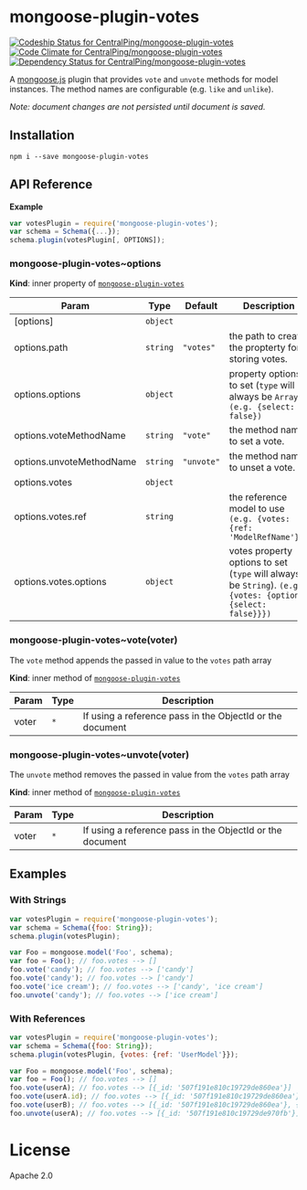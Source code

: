 mongoose-plugin-votes
====================

[ ![Codeship Status for CentralPing/mongoose-plugin-votes](https://codeship.com/projects/5e028730-4b42-0132-fafd-5634b05c27e4/status)](https://codeship.com/projects/46705)
[ ![Code Climate for CentralPing/mongoose-plugin-votes](https://codeclimate.com/github/CentralPing/mongoose-plugin-votes/badges/gpa.svg)](https://codeclimate.com/github/CentralPing/mongoose-plugin-votes)
[ ![Dependency Status for CentralPing/mongoose-plugin-votes](https://david-dm.org/CentralPing/mongoose-plugin-votes.svg)](https://david-dm.org/CentralPing/mongoose-plugin-votes)

A [mongoose.js](https://github.com/LearnBoost/mongoose/) plugin that provides `vote` and `unvote` methods for model instances. The method names are configurable (e.g. `like` and `unlike`).

*Note: document changes are not persisted until document is saved.*

## Installation

`npm i --save mongoose-plugin-votes`

## API Reference
**Example**  
```js
var votesPlugin = require('mongoose-plugin-votes');
var schema = Schema({...});
schema.plugin(votesPlugin[, OPTIONS]);
```
<a name="module_mongoose-plugin-votes..options"></a>
### mongoose-plugin-votes~options
**Kind**: inner property of <code>[mongoose-plugin-votes](#module_mongoose-plugin-votes)</code>  

| Param | Type | Default | Description |
| --- | --- | --- | --- |
| [options] | <code>object</code> |  |  |
| options.path | <code>string</code> | <code>&quot;votes&quot;</code> | the path to create the propterty for storing votes. |
| options.options | <code>object</code> |  | property options to set (`type` will always be `Array`). `(e.g. {select: false})` |
| options.voteMethodName | <code>string</code> | <code>&quot;vote&quot;</code> | the method name to set a vote. |
| options.unvoteMethodName | <code>string</code> | <code>&quot;unvote&quot;</code> | the method name to unset a vote. |
| options.votes | <code>object</code> |  |  |
| options.votes.ref | <code>string</code> |  | the reference model to use `(e.g. {votes: {ref: 'ModelRefName'}})` |
| options.votes.options | <code>object</code> |  | votes property options to set (`type` will always be `String`). `(e.g. {votes: {options: {select: false}}})` |

<a name="module_mongoose-plugin-votes..vote"></a>
### mongoose-plugin-votes~vote(voter)
The `vote` method appends the passed in value to the `votes` path array

**Kind**: inner method of <code>[mongoose-plugin-votes](#module_mongoose-plugin-votes)</code>  

| Param | Type | Description |
| --- | --- | --- |
| voter | <code>\*</code> | If using a reference pass in the ObjectId or the document |

<a name="module_mongoose-plugin-votes..unvote"></a>
### mongoose-plugin-votes~unvote(voter)
The `unvote` method removes the passed in value from the `votes` path array

**Kind**: inner method of <code>[mongoose-plugin-votes](#module_mongoose-plugin-votes)</code>  

| Param | Type | Description |
| --- | --- | --- |
| voter | <code>\*</code> | If using a reference pass in the ObjectId or the document |


## Examples

### With Strings
```js
var votesPlugin = require('mongoose-plugin-votes');
var schema = Schema({foo: String});
schema.plugin(votesPlugin);

var Foo = mongoose.model('Foo', schema);
var foo = Foo(); // foo.votes --> []
foo.vote('candy'); // foo.votes --> ['candy']
foo.vote('candy'); // foo.votes --> ['candy']
foo.vote('ice cream'); // foo.votes --> ['candy', 'ice cream']
foo.unvote('candy'); // foo.votes --> ['ice cream']
```

### With References
```js
var votesPlugin = require('mongoose-plugin-votes');
var schema = Schema({foo: String});
schema.plugin(votesPlugin, {votes: {ref: 'UserModel'}});

var Foo = mongoose.model('Foo', schema);
var foo = Foo(); // foo.votes --> []
foo.vote(userA); // foo.votes --> [{_id: '507f191e810c19729de860ea'}]
foo.vote(userA.id); // foo.votes --> [{_id: '507f191e810c19729de860ea'}]
foo.vote(userB); // foo.votes --> [{_id: '507f191e810c19729de860ea'}, {_id: '507f191e810c19729de970fb'}]
foo.unvote(userA); // foo.votes --> [{_id: '507f191e810c19729de970fb'}]
```

# License

Apache 2.0
